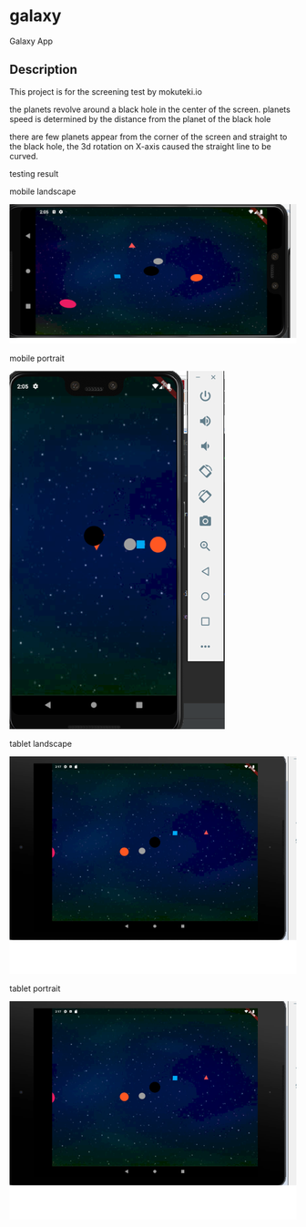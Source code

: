 # galaxy

Galaxy App

## Description

This project is for the screening test by mokuteki.io

the planets revolve around a black hole in the center of the screen.
planets speed is determined by the distance from the planet of the black hole

there are few planets appear from the corner of the screen and straight to the black hole,
the 3d rotation on X-axis caused the straight line to be curved.

testing result

mobile landscape

![mobile landscape test](image1.png)

mobile portrait

![mobile portrait test](portrait%20testing.png)

tablet landscape

![tablet landscape test](tablet%20landscape.png)

tablet portrait

![tablet portrait test](tablet%20landscape.png)
